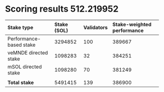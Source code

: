 # Scoring results 512.219952

| Stake type              | Stake (SOL) | Validators | Stake-weighted performance |
|:------------------------|:------------|:-----------|:---------------------------|
| Performance-based stake | 3294852     | 100        | 389667                     |
| veMNDE directed stake   | 1098283     | 32         | 384251                     |
| mSOL directed stake     | 1098280     | 70         | 381249                     |
|                         |             |            |                            |
| **Total stake**         | 5491415     | 139        | 386900                     |

